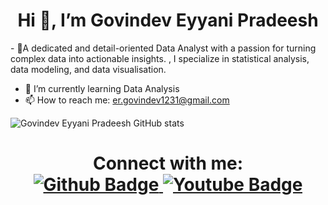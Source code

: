 <h1 align="center">Hi 👋, I’m Govindev Eyyani Pradeesh</h1>
- 👀A dedicated and detail-oriented Data Analyst with a passion for turning complex data into actionable insights. , I specialize in statistical analysis, data modeling, and data visualisation.

- 🌱 I’m currently learning Data Analysis
- 📫 How to reach me: er.govindev1231@gmail.com
  
![Govindev Eyyani Pradeesh GitHub stats](https://github-readme-stats.vercel.app/api?username=Ersaurabhkumar&show_icons=true&theme=dark)

<h1 align="center">  
Connect with me:
<div id="badges">
  <a href="https://github.com/ErGovindev Eyyani Pradeesh">
    <img src="https://img.shields.io/badge/Github-white?style=for-the-badge&logo=Github&logoColor=black" alt="Github Badge"/>
  </a>
  <a href="https://www.youtube.com/">
    <img src="https://img.shields.io/badge/YouTube-red?style=for-the-badge&logo=youtube&logoColor=white" alt="Youtube Badge"/>
  </a>
   <a href="https://https://www.instagram.com/govindev?igsh=MTB2ZWFlbDZqZmo5cg==">
    <img src="https://img.shields.io/badge/Instagram-purple?style=for-the- 
